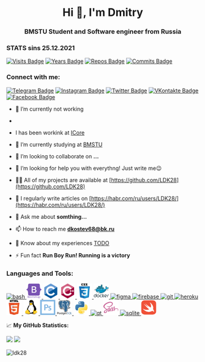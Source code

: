 <h1 align="center">Hi 👋, I'm Dmitry</h1>
<h3 align="center">BMSTU Student and Software engineer from Russia</h3>

<h3 align="left">STATS sins 25.12.2021</h3>

[![Visits Badge](https://badges.pufler.dev/visits/LDK28/LDK28)](https://github.com/LDK28)
[![Years Badge](https://badges.pufler.dev/years/LDK28)](https://github.com/LDK28)
[![Repos Badge](https://badges.pufler.dev/repos/LDK28)](https://github.com/LDK28?tab=repositories)
[![Commits Badge](https://badges.pufler.dev/commits/monthly/LDK28)](https://github.com/LDK28)


<h3 align="left">Connect with me:</h3>

[![Telegram Badge](https://img.shields.io/badge/-Telegram-0088cc?style=flat-square&logo=Telegram&logoColor=white)](https://t.me/DKey28)
[![Instagram Badge](https://img.shields.io/badge/-Instagram-e4405f?style=flat-square&logo=Instagram&logoColor=white)](https://instagram.com/l.d.k.28)
[![Twitter Badge](https://img.shields.io/badge/-Twitter-1DA1F2?style=flat-square&logo=Twitter&logoColor=white)](https://twitter.com/LDK_28)
[![VKontakte Badge](https://img.shields.io/badge/-VKontakte-0077ff?style=flat-square&logo=Vk&logoColor=white)](https://vk.com/dkostev28)
[![Facebook Badge](https://img.shields.io/badge/-Facebook-3b5998?style=flat-square&logo=Facebook&logoColor=white)](https://facebook.com/dmitry.kostev)

- 🔭 I’m currently not working 
- 
- I has been workink at [ICore](https://i-core.ru/) 

- 🌱 I’m currently studying at [BMSTU](https://bmstu.ru/)

- 👯 I’m looking to collaborate on **...**

- 🤝 I’m looking for help you with everythng! Just write me😉

- 👨‍💻 All of my projects are available at [https://github.com/LDK28](https://github.com/LDK28)

- 📝 I regularly write articles on [https://habr.com/ru/users/LDK28/](https://habr.com/ru/users/LDK28/)

- 💬 Ask me about **somthing...**

- 📫 How to reach me **dkostev68@bk.ru**

- 📄 Know about my experiences [TODO](TODO)

- ⚡ Fun fact **Run Boy Run! Running is a victory**

<h3 align="left">Languages and Tools:</h3>
<p align="left"> <a href="https://www.gnu.org/software/bash/" target="_blank" rel="noreferrer"> <img src="https://www.vectorlogo.zone/logos/gnu_bash/gnu_bash-icon.svg" alt="bash" width="40" height="40"/> </a> <a href="https://getbootstrap.com" target="_blank" rel="noreferrer"> <img src="https://raw.githubusercontent.com/devicons/devicon/master/icons/bootstrap/bootstrap-plain-wordmark.svg" alt="bootstrap" width="40" height="40"/> </a> <a href="https://www.cprogramming.com/" target="_blank" rel="noreferrer"> <img src="https://raw.githubusercontent.com/devicons/devicon/master/icons/c/c-original.svg" alt="c" width="40" height="40"/> </a> <a href="https://www.w3schools.com/cpp/" target="_blank" rel="noreferrer"> <img src="https://raw.githubusercontent.com/devicons/devicon/master/icons/cplusplus/cplusplus-original.svg" alt="cplusplus" width="40" height="40"/> </a> <a href="https://www.w3schools.com/css/" target="_blank" rel="noreferrer"> <img src="https://raw.githubusercontent.com/devicons/devicon/master/icons/css3/css3-original-wordmark.svg" alt="css3" width="40" height="40"/> </a> <a href="https://www.docker.com/" target="_blank" rel="noreferrer"> <img src="https://raw.githubusercontent.com/devicons/devicon/master/icons/docker/docker-original-wordmark.svg" alt="docker" width="40" height="40"/> </a> <a href="https://www.figma.com/" target="_blank" rel="noreferrer"> <img src="https://www.vectorlogo.zone/logos/figma/figma-icon.svg" alt="figma" width="40" height="40"/> </a> <a href="https://firebase.google.com/" target="_blank" rel="noreferrer"> <img src="https://www.vectorlogo.zone/logos/firebase/firebase-icon.svg" alt="firebase" width="40" height="40"/> </a> <a href="https://git-scm.com/" target="_blank" rel="noreferrer"> <img src="https://www.vectorlogo.zone/logos/git-scm/git-scm-icon.svg" alt="git" width="40" height="40"/> </a> <a href="https://heroku.com" target="_blank" rel="noreferrer"> <img src="https://www.vectorlogo.zone/logos/heroku/heroku-icon.svg" alt="heroku" width="40" height="40"/> </a> <a href="https://www.w3.org/html/" target="_blank" rel="noreferrer"> <img src="https://raw.githubusercontent.com/devicons/devicon/master/icons/html5/html5-original-wordmark.svg" alt="html5" width="40" height="40"/> </a> <a href="https://www.linux.org/" target="_blank" rel="noreferrer"> <img src="https://raw.githubusercontent.com/devicons/devicon/master/icons/linux/linux-original.svg" alt="linux" width="40" height="40"/> </a> <a href="https://www.photoshop.com/en" target="_blank" rel="noreferrer"> <img src="https://raw.githubusercontent.com/devicons/devicon/master/icons/photoshop/photoshop-line.svg" alt="photoshop" width="40" height="40"/> </a> <a href="https://www.postgresql.org" target="_blank" rel="noreferrer"> <img src="https://raw.githubusercontent.com/devicons/devicon/master/icons/postgresql/postgresql-original-wordmark.svg" alt="postgresql" width="40" height="40"/> </a> <a href="https://www.python.org" target="_blank" rel="noreferrer"> <img src="https://raw.githubusercontent.com/devicons/devicon/master/icons/python/python-original.svg" alt="python" width="40" height="40"/> </a> <a href="https://www.qt.io/" target="_blank" rel="noreferrer"> <img src="https://upload.wikimedia.org/wikipedia/commons/0/0b/Qt_logo_2016.svg" alt="qt" width="40" height="40"/> </a> <a href="https://sass-lang.com" target="_blank" rel="noreferrer"> <img src="https://raw.githubusercontent.com/devicons/devicon/master/icons/sass/sass-original.svg" alt="sass" width="40" height="40"/> </a> <a href="https://www.sqlite.org/" target="_blank" rel="noreferrer"> <img src="https://www.vectorlogo.zone/logos/sqlite/sqlite-icon.svg" alt="sqlite" width="40" height="40"/> </a> <a href="https://developer.apple.com/swift/" target="_blank" rel="noreferrer"> <img src="https://raw.githubusercontent.com/devicons/devicon/master/icons/swift/swift-original.svg" alt="swift" width="40" height="40"/> </a> </p>

📈 **My GitHub Statistics:**
<p>
  <img height="180em" src="https://github-readme-stats.vercel.app/api?username=LDK28&show_icons=true&hide_border=true&&count_private=true&include_all_commits=true" />
  <img height="180em" src="https://github-readme-stats.vercel.app/api/top-langs/?username=LDK28&exclude_repo=KNN-Image-Classification&show_icons=true&hide_border=true&layout=compact&langs_count=8"/>
</p>

<p><img align="center" src="https://github-readme-streak-stats.herokuapp.com/?user=ldk28&" alt="ldk28" /></p>
